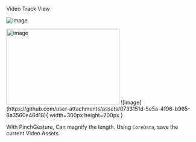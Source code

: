 Video Track View

![image](https://github.com/user-attachments/assets/0733151d-5e5a-4f96-b965-8a3560e46d18)


<img src="https://github.com/user-attachments/assets/0733151d-5e5a-4f96-b965-8a3560e46d18" alt="image" width="300" height="200"/>
![image](https://github.com/user-attachments/assets/0733151d-5e5a-4f96-b965-8a3560e46d18){ width=300px height=200px }


With PinchGesture, Can magnify the length.
Using `CoreData`, save the current Video Assets.
